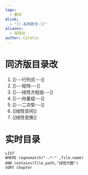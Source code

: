 ```yaml
---
tags:
  - 数学
dlink:
  - "[[-高等数学-]]"
aliases:
  - 矩阵论
author: Cyletix
---
```

# 同济版目录改
1. [[---行列式---]]
2. [[---矩阵---]]
3. [[---线性方程组---]]
4. [[---向量组---]]
5. [[---二次型---]]
6. [[线性空间]]
7. [[线性变换]]


# 实时目录
```dataview
LIST
WHERE regexmatch("-.*-" ,file.name)
AND contains(file.path,"线性代数")
SORT chapter
```

